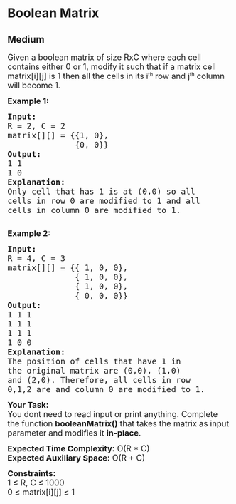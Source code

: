 # Boolean Matrix
## Medium
<div class="problems_problem_content__Xm_eO" style="user-select: auto;"><p style="user-select: auto;"><span style="font-size: 18px; user-select: auto;">Given a boolean matrix of size RxC where each cell contains either 0 or 1, modify it such that if a matrix cell matrix[i][j] is 1 then all the cells in its i</span><sup style="user-select: auto;">th</sup><span style="font-size: 18px; user-select: auto;">&nbsp;row and j</span><sup style="user-select: auto;">th</sup><span style="font-size: 18px; user-select: auto;">&nbsp;column will become 1.</span></p>
<p style="user-select: auto;"><strong style="user-select: auto;"><span style="font-size: 18px; user-select: auto;">Example 1:</span></strong></p>
<pre style="user-select: auto;"><span style="font-size: 18px; user-select: auto;"><strong style="user-select: auto;">Input:</strong>
R = 2, C = 2
matrix[][] = {{1, 0},
              {0, 0}}
<strong style="user-select: auto;">Output: </strong>
1 1
1 0 </span>
<span style="font-size: 18px; user-select: auto;"><strong style="user-select: auto;">Explanation:</strong>
Only cell that has 1 is at (0,0) so all 
cells in row 0 are modified to 1 and all 
cells in column 0 are modified to 1.</span></pre>
<p style="user-select: auto;"><br style="user-select: auto;"><span style="font-size: 18px; user-select: auto;"><strong style="user-select: auto;">Example 2:</strong></span></p>
<pre style="user-select: auto;"><span style="font-size: 18px; user-select: auto;"><strong style="user-select: auto;">Input:</strong>
R = 4, C = 3
matrix[][] = {{ 1, 0, 0},
              { 1, 0, 0},
              { 1, 0, 0},
              { 0, 0, 0}}</span>
<span style="font-size: 18px; user-select: auto;"><strong style="user-select: auto;">Output: </strong>
1 1 1
1 1 1
1 1 1
1 0 0 </span>
<span style="font-size: 18px; user-select: auto;"><strong style="user-select: auto;">Explanation:</strong>
The position of cells that have 1 in
the original matrix are (0,0), (1,0)
and (2,0). Therefore, all cells in row
0,1,2 are and column 0 are modified to 1. </span></pre>
<p style="user-select: auto;"><span style="font-size: 18px; user-select: auto;"><strong style="user-select: auto;">Your Task:</strong><br style="user-select: auto;">You dont need to read input or print anything. Complete the function <strong style="user-select: auto;">booleanMatrix()</strong> that takes the matrix as input parameter and modifies it <strong style="user-select: auto;">in-place</strong>.</span></p>
<p style="user-select: auto;"><span style="font-size: 18px; user-select: auto;"><strong style="user-select: auto;">Expected Time Complexity:</strong> O(R * C)<br style="user-select: auto;"><strong style="user-select: auto;">Expected Auxiliary Space:</strong> O(R + C)&nbsp;</span></p>
<p style="user-select: auto;"><span style="font-size: 18px; user-select: auto;"><strong style="user-select: auto;">Constraints:</strong><br style="user-select: auto;">1 ≤ R, C ≤ 1000<br style="user-select: auto;">0 ≤ matrix[i][j] ≤ 1</span></p></div>